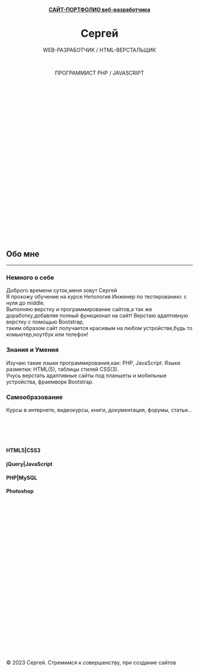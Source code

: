 </head>
<body>
    <div class="wrapper">
        <!-- ШАПКА -->
        <header id="header" class="_mPS2id-t" style="min-height: 600px;">
            <div class="container">
                <div class="row">
                    <div class="col-md-2 col-sm-2 col-xs-4 logotype">
                        <a href="https://readycodeee.github.io/">
                    </div>
                    <div class="col-md-offset-1 col-sm-6 col-sm-offset-1 col-xs-10 col-xs-offset-1 caption text-center wow fadeInDown" data-wow-offset="150" style="visibility: visible; animation-name: fadeInDown;">
                        <h4 class="titl">САЙТ-ПОРТФОЛИО веб-разработчика</h4>
                    </div>
                    <div class="btn col-md-offset-2 col-lg-offset-2 col-sm-offset-2 col-xs-offset-5" autofocus="">
                        <div class="sandwich">
                            <div class="sw-top"></div>
                            <div class="sw-mid"></div>
                            <div class="sw-foot"></div>
                        </div>
                    </div>
                    <div class="menu" style="display: none;">
                        <ul class="fadeInUp animated">
                            <li><a href="#header" rel="m_PageScroll2id" class="__mPS2id _mPS2id-h">Главная<span></span></a></li>
                            <li><a href="#about" rel="m_PageScroll2id" class="__mPS2id _mPS2id-h mPS2id-highlight mPS2id-highlight-first mPS2id-highlight-last">Обо мне<span></span></a></li>
                            <li><a href="#portfolio" rel="m_PageScroll2id" class="__mPS2id _mPS2id-h">Портфолио<span></span></a></li>
                            <li><a href="#contacts" rel="m_PageScroll2id" class="__mPS2id _mPS2id-h">Контакты<span></span></a></li>
                        </ul>
                    </div>
                    <div class="top-txt">
                        <div class="top-sur text-center">
                            <div>
                                <h1>Сергей</h1>
                            </div>
                            <div>
                                <p class="top-text wow fadeInUp" data-wow-offset="150" style="visibility: visible; animation-name: fadeInUp;">WEB-РАЗРАБОТЧИК / HTML-ВЕРСТАЛЬЩИК</p>
                                <br>
                                <p class="top-text wow fadeInUp" data-wow-offset="150" style="visibility: visible; animation-name: fadeInUp;">ПРОГРАММИСТ PHP / JAVASCRIPT</p>
                            </div>
                        </div>
                    </div>
                </div>
            </div>
        </header>
        <!-- ОБО МНЕ -->
        <section id="about" class="_mPS2id-t mPS2id-target mPS2id-target-first mPS2id-target-last">
            <div class="container">
                <div class="about">
                    <div class="row">
                        <div class="content text-center">
                            <div class="wow fadeInUp" data-wow-offset="150" style="visibility: visible; animation-name: fadeInUp;">
                                <h2>Обо мне</h2>
                                <hr>
                            </div>
                            <div class="some-about col-lg-4 col-md-4 col-sm-4 wow fadeInLeft" data-wow-offset="150" style="visibility: visible; animation-name: fadeInLeft;">
                                <h3>Немного о себе</h3>
                                <p>Доброго времени суток,меня зовут Сергей
                                    <br> Я прохожу обучение на курсе Нетология Инженер по тестированию: с нуля до middle.
                                    <br> Выполняю верстку и программирование сайтов,а так же доработку,добавляя полный функционал на сайт! Верстаю адаптивную верстку с помощью Bootstrap,
                                    <br>таким образом сайт получается красивым на любом устройстве,будь то комьютер,ноутбук или телефон!
                                </p>
                            </div>
                            <div class="knowledge col-lg-4 col-md-4 col-sm-4 wow fadeInUp" data-wow-offset="150" style="visibility: visible; animation-name: fadeInUp;">
                                <h3>Знания и Умения</h3>
                                <p>Изучаю такие языки программирования,как: PHP, JavaScript. Языки разметки: HTML(5), таблицы стилей CSS(3).
                                    <br>Учусь верстать адаптивные сайты под планшеты и мобильные устройства, фраемворк Bootstrap. </p>
                            </div>
                            <div class="self col-lg-4 col-md-4 col-sm-4 wow fadeInRight" data-wow-offset="150" style="visibility: visible; animation-name: fadeInRight;">
                                <h3>Самообразование</h3>
                                <p>Курсы в интернете, видеокурсы, книги, документация, форумы, статьи...</p>
                            </div>
                        </div>
                    </div>
                </div>
                <div class="skils text-center">
                    <div class="container">
                        <div class="row">
                            <div class="top-text-ab wow fadeInUp" data-wow-offset="150" style="visibility: hidden; animation-name: none;">
                                <h2>Профессиональные навыки</h2>
                                <hr>
                            </div>
                            <div class="col-lg-3 col-md-3 col-sm-3 col-xs-6">
                                <h4>HTML5|CSS3</h4>
                            </div>
                            <div class="col-lg-3 col-md-3 col-sm-3 col-xs-6">
                                <h4>jQuery|JavaScript</h4>
                            </div>
                            <div class="col-lg-3 col-md-3 col-sm-3 col-xs-6">
                                <h4>PHP|MySQL</h4>
                            </div>
                            <div class="col-lg-3 col-md-3 col-sm-3 col-xs-6">
                                <h4>Photoshop</h4>
                            </div>
                        </div>
                    </div>
                </div>
            </div>
        </section>
        <!-- ПОРТФОЛИО-->
        <section id="portfolio" class="_mPS2id-t">
            <div class="container">
                <div class="row">
                    <div class="article-potf text-center">
                        <div class="top-text-pt wow fadeInUp" data-wow-offset="150" style="visibility: hidden; animation-name: none;">
                                </div>
                            </div>
                        </div>
                        <div id="Container" class="content-potfol container">
                            <div class="mix all category-2  category-3 col-lg-3 col-md-3 col-sm-3 col-xs-6 work-cont">
                                <div class="port-item-cont">
                            <div class="mix all category-2 col-lg-3 col-md-3 col-sm-3 col-xs-6 work-cont">
                                <div class="port-item-cont">
                                </div>
                            </div>
                        </div>
                    </div>
                </div>
            </div>
        </section>
        <!--КОНТАКТЫ-->
        <section id="contacts" class="_mPS2id-t">
            <div class="container">
                <div class="row">
                    <div class="cont-comm text-center">
                        <div class="top-text-comm wow fadeInUp" data-wow-offset="150" style="visibility: hidden; animation-name: none;">
                            <h2>Контакты</h2>
                            <hr>
                            <h4>Если у вас есть вопросы, я с радостью отвечу на них!<br> 
Для этого свяжитесь со мной удобным для вас способом и я отвечу Вам в ближайшее время!</h4>
                        </div>
                        <div class="info">
                            <div class="col-md-3 col-sm-3 col-xs-6 wow bounceInLeft" data-wow-offset="100" style="visibility: hidden; animation-name: none;">
                                <div class="contact-box">
                                    <div class="contacts-icon">
                                        <i class="fa fa-envelope-o" aria-hidden="true"></i>
                                    </div>
                                    <h4>E-mail:</h4>
                                    <p>test@gmail.com</p>
                                </div>
                                <div class="contact-box">
                                    <div class="contacts-icon">
                                        <i class="fa fa-vk" aria-hidden="true"></i>
                                    </div>
                                    <h4>Вконтаке:</h4>
                                    <a href="https://vk.com/vanchoice">https://vk.com/test</a>
                                </div>
                                <div></div>
                            </div>
                            <div class="col-md-3 col-sm-3 col-xs-6 wow bounceInLeft" data-wow-offset="100" style="visibility: hidden; animation-name: none;">
                                <div class="contact-box">
                                    <div class="contacts-icon">
                                        <i class="fa fa-desktop" aria-hidden="true"></i>
                                    </div>
                                    <h4>Web-сайт:</h4>
                                    <a href="readycodeee.github.io">test.github.io</a>
                                </div>
                                <div class="contact-box">
                                    <div class="contacts-icon">
                                        <i class="fa fa-skype" aria-hidden="true"></i>
                                    </div>
                                    <h4>Skype:</h4>
                                    <p>test</p>
                                </div>
                            </div>
                            <div class="col-md-6 col-sm-6 col-xs-12 wow bounceInRight" data-wow-offset="100" style="visibility: hidden; animation-name: none;">
                                <div class="top-text-message">
            </div>
        </section>
        <!--ПОДВАЛ-->
        <footer>
            <div class="container">
                <div class="row">
                    <div class="col-md-5 col-sm-5 col-xs-10">
                        <div class="text-info">
                            <p>© 2023 Сергей. Стремимся к совершенству, при создание сайтов</p>
                        </div>
                    </div>
                    <div class="col-md-1 col-sm-1 col-xs-1 col-md-offset-6 col-sm-offset-6">
                        <div class="social">
                            <a href="https://vk.com/test">
                                <i class="fa fa-vk" aria-hidden="true"></i></a>
                        </div>
                    </div>
                </div>
            </div>
        </footer>
    </div>
    <div class="modal" id="modal-1">
        <div class="modal-dialog">
            <div class="modal-content">
                <div class="modal-header text-center">
                 
</body></html>